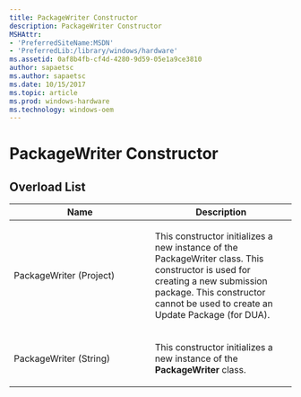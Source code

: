 ```yaml
---
title: PackageWriter Constructor
description: PackageWriter Constructor
MSHAttr:
- 'PreferredSiteName:MSDN'
- 'PreferredLib:/library/windows/hardware'
ms.assetid: 0af8b4fb-cf4d-4280-9d59-05e1a9ce3810
author: sapaetsc
ms.author: sapaetsc
ms.date: 10/15/2017
ms.topic: article
ms.prod: windows-hardware
ms.technology: windows-oem
---
```


# PackageWriter Constructor


## <span id="Overload_List"></span><span id="overload_list"></span><span id="OVERLOAD_LIST"></span>Overload List


<table>
<colgroup>
<col width="50%" />
<col width="50%" />
</colgroup>
<thead>
<tr class="header">
<th>Name</th>
<th>Description</th>
</tr>
</thead>
<tbody>
<tr class="odd">
<td><p>PackageWriter (Project)</p></td>
<td><p>This constructor initializes a new instance of the PackageWriter class. This constructor is used for creating a new submission package. This constructor cannot be used to create an Update Package (for DUA).</p></td>
</tr>
<tr class="even">
<td><p>PackageWriter (String)</p></td>
<td><p>This constructor initializes a new instance of the <strong>PackageWriter</strong> class.</p></td>
</tr>
</tbody>
</table>

 

 

 






